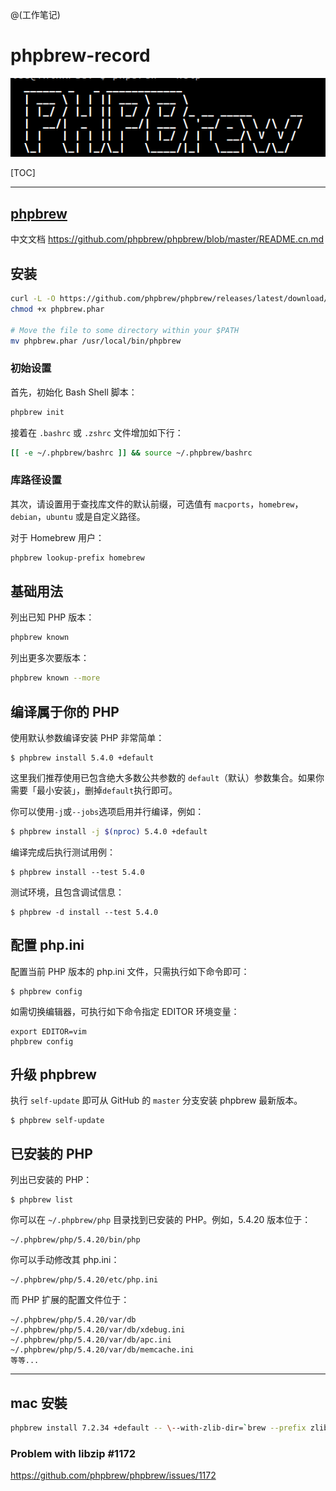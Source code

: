 @(工作笔记)

# phpbrew-record

![Alt text](./1593930181334.png)


[TOC]

---



## [phpbrew](https://github.com/phpbrew/phpbrew)



中文文档 <https://github.com/phpbrew/phpbrew/blob/master/README.cn.md>



## 安装

```bash
curl -L -O https://github.com/phpbrew/phpbrew/releases/latest/download/phpbrew.phar
chmod +x phpbrew.phar

# Move the file to some directory within your $PATH
mv phpbrew.phar /usr/local/bin/phpbrew
```

### 初始设置

首先，初始化 Bash Shell 脚本：

```bash
phpbrew init
```

接着在 `.bashrc` 或 `.zshrc` 文件增加如下行：

```bash
[[ -e ~/.phpbrew/bashrc ]] && source ~/.phpbrew/bashrc
```

### 库路径设置

其次，请设置用于查找库文件的默认前缀，可选值有 `macports`，`homebrew`，`debian`，`ubuntu` 或是自定义路径。

对于 Homebrew 用户：

```bash
phpbrew lookup-prefix homebrew
```



## 基础用法

列出已知 PHP 版本：

```bash
phpbrew known
```

列出更多次要版本：

```bash
phpbrew known --more
```

## 编译属于你的 PHP

使用默认参数编译安装 PHP 非常简单：

```
$ phpbrew install 5.4.0 +default
```

这里我们推荐使用已包含绝大多数公共参数的 `default`（默认）参数集合。如果你需要「最小安装」，删掉`default`执行即可。

你可以使用`-j`或`--jobs`选项启用并行编译，例如：

```bash
$ phpbrew install -j $(nproc) 5.4.0 +default
```

编译完成后执行测试用例：

```
$ phpbrew install --test 5.4.0
```

测试环境，且包含调试信息：

```
$ phpbrew -d install --test 5.4.0
```

## 配置 php.ini

配置当前 PHP 版本的 php.ini 文件，只需执行如下命令即可：

```
$ phpbrew config
```

如需切换编辑器，可执行如下命令指定 EDITOR 环境变量：

```
export EDITOR=vim
phpbrew config
```

## 升级 phpbrew

执行 `self-update` 即可从 GitHub 的 `master` 分支安装 phpbrew 最新版本。

```
$ phpbrew self-update
```

## 已安装的 PHP

列出已安装的 PHP：

```
$ phpbrew list
```

你可以在 `~/.phpbrew/php` 目录找到已安装的 PHP。例如，5.4.20 版本位于：

```
~/.phpbrew/php/5.4.20/bin/php
```

你可以手动修改其 php.ini：

```
~/.phpbrew/php/5.4.20/etc/php.ini
```

而 PHP 扩展的配置文件位于：

```
~/.phpbrew/php/5.4.20/var/db
~/.phpbrew/php/5.4.20/var/db/xdebug.ini
~/.phpbrew/php/5.4.20/var/db/apc.ini
~/.phpbrew/php/5.4.20/var/db/memcache.ini
等等...
```



---

## mac 安裝

```bash
phpbrew install 7.2.34 +default -- \--with-zlib-dir=`brew --prefix zlib`
```

### Problem with libzip #1172

https://github.com/phpbrew/phpbrew/issues/1172

